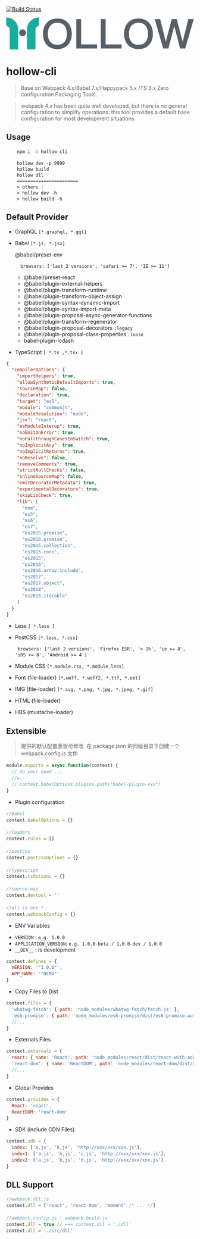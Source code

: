 [![Build Status](https://www.travis-ci.org/nanyuantingfeng/hollow-cli.svg?branch=master)](https://www.travis-ci.org/nanyuantingfeng/hollow-cli)

![](./assets/hollow.svg)

# hollow-cli

> Base on Webpack 4.x/Babel 7.x/Happypack 5.x /TS 3.x Zero configuration Packaging Tools.

> webpack 4.x has been quite well developed, but there is no general configuration to simplify operations.
> this tool provides a default base configuration for most development situations.

## Usage

```bash
    npm i -D hollow-cli
```

```CLI
    hollow dev -p 9999
    hollow build
    hollow dll
    =======================
    > others :
    > hollow dev -h
    > hollow build -h
```

## Default Provider

- GraphQL ```[*.graphql, *.gql]```

- Babel ```[*.js, *.jsx]```

  @babel/preset-env

  ```
    browsers: ['last 2 versions', 'safari >= 7', 'IE >= 11']
  ```

  - @babel/preset-react
  - @babel/plugin-external-helpers
  - @babel/plugin-transform-runtime
  - @babel/plugin-transform-object-assign
  - @babel/plugin-syntax-dynamic-import
  - @babel/plugin-syntax-import-meta
  - @babel/plugin-proposal-async-generator-functions
  - @babel/plugin-transform-regenerator
  - @babel/plugin-proposal-decorators `:legacy`
  - @babel/plugin-proposal-class-properties `:loose`
  - babel-plugin-lodash

- TypeScript ```[ *.ts ,*.tsx ]```

```json
{
  "compilerOptions": {
    "importHelpers": true,
    "allowSyntheticDefaultImports": true,
    "sourceMap": false,
    "declaration": true,
    "target": "es5",
    "module": "commonjs",
    "moduleResolution": "node",
    "jsx": "react",
    "esModuleInterop": true,
    "noEmitOnError": true,
    "noFallthroughCasesInSwitch": true,
    "noImplicitAny": true,
    "noImplicitReturns": true,
    "noResolve": false,
    "removeComments": true,
    "strictNullChecks": false,
    "inlineSourceMap": false,
    "emitDecoratorMetadata": true,
    "experimentalDecorators": true,
    "skipLibCheck": true,
    "lib": [
      "dom",
      "es5",
      "es6",
      "es7",
      "es2015.promise",
      "es2018.promise",
      "es2015.collection",
      "es2015.core",
      "es2015",
      "es2016",
      "es2016.array.include",
      "es2017",
      "es2017.object",
      "es2018",
      "es2015.iterable"
    ]
  }
}
```

- Less ``` [ *.less ] ```

- PostCSS ``` [*.less, *.css] ```

  ```
   browsers: ['last 2 versions', 'Firefox ESR', '> 1%', 'ie >= 8', 'iOS >= 8', 'Android >= 4']
  ```

- Module CSS ```[*.module.css, *.module.less]```
- Font (file-loader) ```[*.woff, *.woff2, *.ttf, *.eot]```
- IMG (file-loader) ```[*.svg, *.png, *.jpg, *.jpeg, *.gif]```
- HTML (file-loader)
- HBS (mustache-loader)

## Extensible

> 提供的默认配置表皆可修改.
> 在 package.json 的同级目录下创建一个 webpack.config.js 文件

```javascript
module.exports = async function(context) {
  // do your need ...
  //e.
  // context.babelOptions.plugins.push("babel-plugin-xxx")
}
```

- Plugin configuration

```javascript
//Babel
context.babelOptions = {}

//loaders
context.rules = []

//postcss
context.postcssOptions = {}

//typescript
context.tsOptions = {}

//source-map
context.devtool = ''

//all in one *
context.webpackConfig = {}
```

- ENV Variables

* `VERSION` : `e.g. 1.0.0`
* `APPLICATION_VERSION`: `e.g. 1.0.0-beta / 1.0.0-dev / 1.0.0`
* `__DEV__` : is development

```javascript
context.defines = {
  VERSION: '"1.0.0"',
  APP_NAME: '"DEMO"'
}
```

- Copy Files to Dist

```javascript
context.files = {
  'whatwg-fetch': { path: 'node_modules/whatwg-fetch/fetch.js' },
  'es6-promise': { path: 'node_modules/es6-promise/dist/es6-promise.auto.min.js' }
  //...
}
```

- Externals Files

```javascript
context.externals = {
  react: { name: 'React', path: 'node_modules/react/dist/react-with-addons.js' },
  'react-dom': { name: 'ReactDOM', path: 'node_modules/react-dom/dist/react-dom.js' }
  //...
}
```

- Global Provides

```javascript
context.provides = {
  React: 'react',
  ReactDOM: 'react-dom'
}
```

- SDK (include CDN Files)

```javascript
context.sdk = {
  index: ['a.js', 'b,js', 'http://xxx/xxx/xxx.js'],
  index1: ['a.js', 'b,js', 'c.js', 'http://xxx/xxx/xxx.js'],
  index2: ['a.js', 'b,js', 'd.js', 'http://xxx/xxx/xxx.js']
}
```

## DLL Support

```javascript
//webpack.dll.js
context.dll = ['react', 'react-dom', 'moment' /* ... */]

//webpack.config.js | webpack.build.js
context.dll = true // === context.dll = './dll'
context.dll = './src/dll'
```
